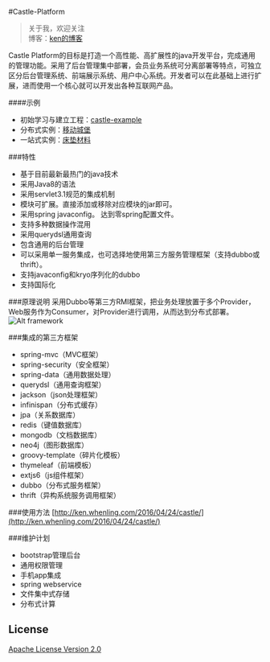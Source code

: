 #Castle-Platform

> 关于我，欢迎关注  
  博客：[ken的博客](http://ken.whenling.com)

Castle Platform的目标是打造一个高性能、高扩展性的java开发平台，完成通用的管理功能。采用了后台管理集中部署，会员业务系统可分离部署等特点，可独立区分后台管理系统、前端展示系统、用户中心系统。开发者可以在此基础上进行扩展，进而使用一个核心就可以开发出各种互联网产品。 

####示例
- 初始学习与建立工程：[castle-example](https://github.com/xiangxik/castle-example)
- 分布式实例：[移动城堡](http://mdm.whenling.com)
- 一站式实例：[床垫材料](http://www.gzcdcl.com)

###特性
- 基于目前最新最热门的java技术
- 采用Java8的语法
- 采用servlet3.1规范的集成机制
- 模块可扩展。直接添加或移除对应模块的jar即可。
- 采用spring javaconfig。 达到零spring配置文件。
- 支持多种数据操作混用
- 采用querydsl通用查询
- 包含通用的后台管理
- 可以采用单一服务集成，也可选择地使用第三方服务管理框架（支持dubbo或thrift）。
- 支持javaconfig和kryo序列化的dubbo
- 支持国际化

###原理说明
采用Dubbo等第三方RMI框架，把业务处理放置于多个Provider， Web服务作为Consumer，对Provider进行调用，从而达到分布式部署。<br/>
![Alt framework](http://ken.whenling.com/img/castle/frame.jpg)

###集成的第三方框架
- spring-mvc（MVC框架）
- spring-security（安全框架）
- spring-data（通用数据处理）
- querydsl（通用查询框架）
- jackson（json处理框架）
- infinispan（分布式缓存）
- jpa（关系数据库）
- redis（键值数据库）
- mongodb（文档数据库）
- neo4j（图形数据库）
- groovy-template（碎片化模板）
- thymeleaf（前端模板）
- extjs6（js组件框架）
- dubbo（分布式服务框架）
- thrift（异构系统服务调用框架）

###使用方法
[http://ken.whenling.com/2016/04/24/castle/](http://ken.whenling.com/2016/04/24/castle/)

###维护计划
- bootstrap管理后台
- 通用权限管理
- 手机app集成
- spring webservice
- 文件集中式存储
- 分布式计算

## License
[Apache License Version 2.0](https://github.com/xiangxik/castle-platform/blob/master/LICENSE)
